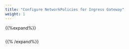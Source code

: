 ```yaml
---
title: "Configure NetworkPolicies for Ingress Gateway"
weight: 1
---
```


{{%expand%}}
```yaml
```
{{% /expand%}}